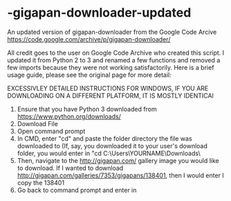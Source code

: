# -gigapan-downloader-updated
An updated version of gigapan-downloader from the Google Code Arcive https://code.google.com/archive/p/gigapan-downloader/


All credit goes to the user on Google Code Archive who created this script. I updated it from Python 2 to 3 and renamed a few functions and removed a few imports because they were not working satisfactorily. Here is a brief usage guide, please see the original page for more detail:

EXCESSIVLEY DETAILED INSTRUCTIONS FOR WINDOWS, IF YOU ARE DOWNLOADING ON A DIFFERENT PLATFORM, IT IS MOSTLY IDENTICAl

1. Ensure that you have Python 3 downloaded from https://www.python.org/downloads/
2. Download File
3. Open command prompt 
4. In CMD, enter "cd" and paste the folder directory the file was downloaded to (If, say, you downloaded it to your user's download folder, you would enter in "cd C:\Users\YOURNAME\Downloads\
5. Then, navigate to the http://gigapan.com/ gallery image you would like to download. If I wanted to download http://gigapan.com/galleries/7353/gigapans/138401, then I would enter I copy the 138401
6. Go back to command prompt and enter in
